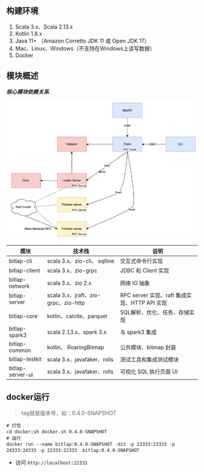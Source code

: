 ## 构建环境

1. Scala 3.x、Scala 2.13.x
2. Kotlin 1.8.x
3. Java 11+ （Amazon Corretto JDK 11 或 Open JDK 17）
4. Mac、Linux、Windows（不支持在Windows上读写数据）
5. Docker

## 模块概述

***核心模块依赖关系***

![](./bitlap-structure.png)

| 模块             | 技术栈                               | 说明                                          |
| ---------------- | ------------------------------------ | --------------------------------------------- |
| bitlap-cli       | scala 3.x、zio-cli、 sqlline         | 交互式命令行实现                              |
| bitlap-client    | scala 3.x、zio-grpc                  | JDBC 和 Client 实现                           |
| bitlap-network   | scala 3.x、zio 2.x                   | 网络 IO 抽象                                  |
| bitlap-server    | scala 3.x、jraft、zio-grpc、zio-http | RPC server 实现、raft 集成实现、HTTP API 实现 |
| bitlap-core      | kotlin、calcite、parquet             | SQL解析、优化、任务、存储实现                 |
| bitlap-spark3    | scala 2.13.x、spark 3.x              | 与 spark3 集成                                |
| bitlap-common    | kotlin、 RoaringBitmap               | 公共模块、bitmap 封装                         |
| bitlap-testkit   | scala 3.x、javafaker、rolls          | 测试工具和集成测试模块                        |
| bitlap-server-ui | scala 3.x、javafaker、rolls          | 可视化 SQL 执行页面 UI                        |

## docker运行

> tag就是版本号，如：0.4.0-SNAPSHOT
```
# 打包
cd docker;sh docker.sh 0.4.0-SNAPSHOT
# 运行 
docker run --name bitlap:0.4.0-SNAPSHOT -dit -p 23333:23333 -p 24333:24333 -p 22333:22333  bitlap:0.4.0-SNAPSHOT
```
- 访问 `http://localhost:22333`
